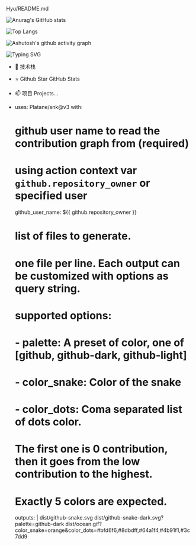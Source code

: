 Hyu/README.md

![Anurag's GitHub stats](https://github-readme-stats.vercel.app/api?username=sudashuiqifei)

![Top Langs](https://github-readme-stats.vercel.app/api/top-langs/?username=sudashuiqifei)

![Ashutosh's github activity graph](https://github-readme-activity-graph.vercel.app/graph?username=sudashuiqifei)

![Typing SVG](https://readme-typing-svg.demolab.com/?lines=nihoa+line+of+text;Second+line+of+text)

- 🔭 技术栈


- ⭐️  Github Star
GitHub Stats

- 📫 项目 Projects...


- uses: Platane/snk@v3
  with:
    # github user name to read the contribution graph from (**required**)
    # using action context var `github.repository_owner` or specified user
    github_user_name: ${{ github.repository_owner }}

    # list of files to generate.
    # one file per line. Each output can be customized with options as query string.
    #
    #  supported options:
    #  - palette:     A preset of color, one of [github, github-dark, github-light]
    #  - color_snake: Color of the snake
    #  - color_dots:  Coma separated list of dots color.
    #                 The first one is 0 contribution, then it goes from the low contribution to the highest.
    #                 Exactly 5 colors are expected.
    outputs: |
      dist/github-snake.svg
      dist/github-snake-dark.svg?palette=github-dark
      dist/ocean.gif?color_snake=orange&color_dots=#bfd6f6,#8dbdff,#64a1f4,#4b91f1,#3c7dd9
